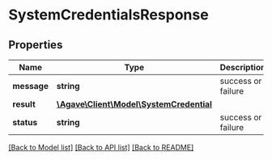 # SystemCredentialsResponse

## Properties
Name | Type | Description | Notes
------------ | ------------- | ------------- | -------------
**message** | **string** | success or failure | 
**result** | [**\Agave\Client\Model\SystemCredential**](SystemCredential.md) |  | 
**status** | **string** | success or failure | 

[[Back to Model list]](../README.md#documentation-for-models) [[Back to API list]](../README.md#documentation-for-api-endpoints) [[Back to README]](../README.md)


